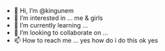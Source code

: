 - 👋 Hi, I’m @kingunem
- 👀 I’m interested in ... me & girls
- 🌱 I’m currently learning ...
- 💞️ I’m looking to collaborate on ...
- 📫 How to reach me ... yes how do i do this ok yes

<!---
kingunem/kingunem is a ✨ special ✨ repository because its `README.md` (this file) appears on your GitHub profile.
You can click the Preview link to take a look at your changes.
--->
